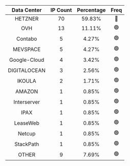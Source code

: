 | Data Center | IP Count | Percentage | Freq |
|:------------:|:--------:|:-----------:|:-----:|
| HETZNER | 70 | 59.83% | 🔴 |
| OVH | 13 | 11.11% | 🟢 |
| Contabo | 5 | 4.27% | 🟢 |
| MEVSPACE | 5 | 4.27% | 🟢 |
| Google-Cloud | 4 | 3.42% | 🟢 |
| DIGITALOCEAN | 3 | 2.56% | 🟢 |
| IKOULA | 2 | 1.71% | 🟢 |
| AMAZON | 1 | 0.85% | 🟢 |
| Interserver | 1 | 0.85% | 🟢 |
| IPAX | 1 | 0.85% | 🟢 |
| LeaseWeb | 1 | 0.85% | 🟢 |
| Netcup | 1 | 0.85% | 🟢 |
| StackPath | 1 | 0.85% | 🟢 |
| OTHER | 9 | 7.69% | 🟢 |